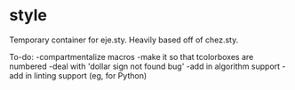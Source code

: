 # style
Temporary container for eje.sty. Heavily based off of chez.sty.

To-do:
-compartmentalize macros
-make it so that tcolorboxes are numbered
-deal with 'dollar sign not found bug'
-add in algorithm support
-add in linting support (eg, for Python)